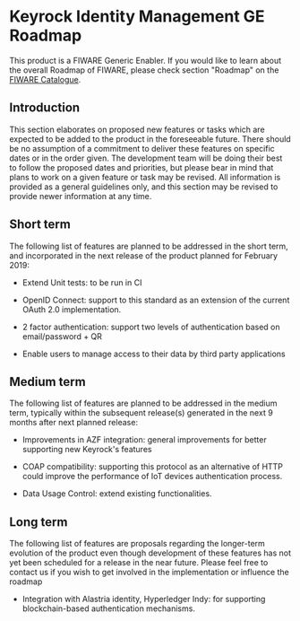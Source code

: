 # Keyrock Identity Management GE Roadmap

This product is a FIWARE Generic Enabler. If you would like to learn about the
overall Roadmap of FIWARE, please check section "Roadmap" on the
[FIWARE Catalogue](https://github.com/Fiware/catalogue).

## Introduction

This section elaborates on proposed new features or tasks which are expected to
be added to the product in the foreseeable future. There should be no assumption
of a commitment to deliver these features on specific dates or in the order
given. The development team will be doing their best to follow the proposed
dates and priorities, but please bear in mind that plans to work on a given
feature or task may be revised. All information is provided as a general
guidelines only, and this section may be revised to provide newer information at
any time.

## Short term

The following list of features are planned to be addressed in the short term,
and incorporated in the next release of the product planned for February 2019:

-   Extend Unit tests: to be run in CI

-   OpenID Connect: support to this standard as an extension of the current
    OAuth 2.0 implementation.

-   2 factor authentication: support two levels of authentication based on
    email/password + QR

-   Enable users to manage access to their data by third party applications

## Medium term

The following list of features are planned to be addressed in the medium term,
typically within the subsequent release(s) generated in the next 9 months after
next planned release:

-   Improvements in AZF integration: general improvements for better supporting
    new Keyrock's features

-   COAP compatibility: supporting this protocol as an alternative of HTTP could
    improve the performance of IoT devices authentication process.

-   Data Usage Control: extend existing functionalities.

## Long term

The following list of features are proposals regarding the longer-term evolution
of the product even though development of these features has not yet been
scheduled for a release in the near future. Please feel free to contact us if
you wish to get involved in the implementation or influence the roadmap

-   Integration with Alastria identity, Hyperledger Indy: for supporting
    blockchain-based authentication mechanisms.
